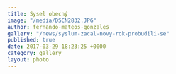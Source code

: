 ```yaml
---
title: Sysel obecný
image: "/media/DSCN2832.JPG"
author: fernando-mateos-gonzales
gallery: "/news/syslum-zacal-novy-rok-probudili-se"
published: true
date: 2017-03-29 18:23:25 +0000
category: gallery
layout: photo
---
```

